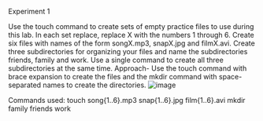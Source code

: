 Experiment 1


Use the touch command to create sets of empty practice files to use during this lab. In each set replace, replace X with the numbers 1 through 6. Create six files with names of 
the form songX.mp3, snapX.jpg and filmX.avi. Create three subdirectories for organizing your files and name the subdirectories friends, family and work. Use a single command to 
create all three subdirectories at the same time. 
Approach- Use the touch command with brace expansion to create the files and the mkdir command with space-separated names to create the directories.
![image](https://github.com/user-attachments/assets/b23660d9-32da-4887-a3a9-27544f3b0848)


Commands used: touch song{1..6}.mp3 snap{1..6}.jpg film{1..6}.avi mkdir family friends work

